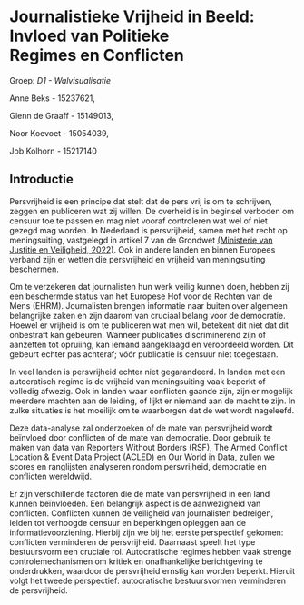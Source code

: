 # Journalistieke Vrijheid in Beeld: Invloed van Politieke Regimes en Conflicten
Groep: *D1 - Walvisualisatie*

Anne Beks - 15237621, 

Glenn de Graaff - 15149013, 

Noor Koevoet - 15054039, 

Job Kolhorn - 15217140

## Introductie
Persvrijheid is een principe dat stelt dat de pers vrij is om te schrijven, zeggen en publiceren wat zij willen.
De overheid is in beginsel verboden om censuur toe te passen en mag niet vooraf controleren wat wel of niet gezegd mag worden.
In Nederland is persvrijheid, samen met het recht op meningsuiting, vastgelegd in artikel 7 van de Grondwet [(Ministerie van Justitie en Veiligheid, 2022)](./docs/referenties.md).
Ook in andere landen en binnen Europees verband zijn er wetten die persvrijheid en vrijheid van meningsuiting beschermen.


Om te verzekeren dat journalisten hun werk veilig kunnen doen, hebben zij een beschermde status van het Europese Hof voor de Rechten van de Mens (EHRM).
Journalisten brengen informatie naar buiten over algemeen belangrijke zaken en zijn daarom van cruciaal belang voor de democratie.
Hoewel er vrijheid is om te publiceren wat men wil, betekent dit niet dat dit onbestraft kan gebeuren.
Wanneer publicaties discriminerend zijn of aanzetten tot opruiing, kan iemand aangeklaagd en veroordeeld worden.
Dit gebeurt echter pas achteraf; vóór publicatie is censuur niet toegestaan.

In veel landen is persvrijheid echter niet gegarandeerd.
In landen met een autocratisch regime is de vrijheid van meningsuiting vaak beperkt of volledig afwezig.
Ook in landen waar conflicten gaande zijn, zijn er mogelijk meerdere machten aan de leiding, of lijkt er niemand aan de macht te zijn.
In zulke situaties is het moeilijk om te waarborgen dat de wet wordt nageleefd.

Deze data-analyse zal onderzoeken of de mate van persvrijheid wordt beïnvloed door conflicten of de mate van democratie.
Door gebruik te maken van data van Reporters Without Borders (RSF), The Armed Conflict Location & Event Data Project (ACLED)
en Our World in Data, zullen we scores en ranglijsten analyseren rondom persvrijheid, democratie en conflicten wereldwijd.

Er zijn verschillende factoren die de mate van persvrijheid in een land kunnen beïnvloeden.
Een belangrijk aspect is de aanwezigheid van conflicten.
Conflicten kunnen de veiligheid van journalisten bedreigen, leiden tot verhoogde censuur en beperkingen opleggen aan de informatievoorziening.
Hierbij zijn we bij het eerste perspectief gekomen: conflicten verminderen de persvrijheid.
Daarnaast speelt het type bestuursvorm een cruciale rol.
Autocratische regimes hebben vaak strenge controlemechanismen om kritiek en onafhankelijke berichtgeving te onderdrukken,
waardoor de persvrijheid ernstig kan worden beperkt.
Hieruit volgt het tweede perspectief: autocratische bestuursvormen verminderen de persvrijheid.